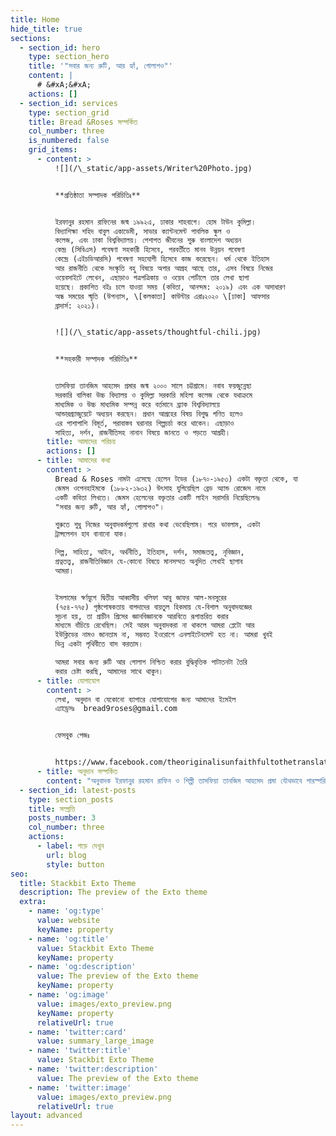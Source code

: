 ```yaml
---
title: Home
hide_title: true
sections:
  - section_id: hero
    type: section_hero
    title: '"সবার জন্য রুটি, আর হ্যাঁ, গোলাপও"'
    content: |
      # &#xA;&#xA;
    actions: []
  - section_id: services
    type: section_grid
    title: Bread &Roses সম্পর্কিত
    col_number: three
    is_numbered: false
    grid_items:
      - content: >
          ![](/\_static/app-assets/Writer%20Photo.jpg)


          **প্রতিষ্ঠাতা সম্পাদক পরিচিতিঃ**


          ইরফানুর রহমান রাফিনের জন্ম ১৯৯২এ, ঢাকার শাহবাগে। হোম টাউন কুমিল্লা।
          বিদ্যাশিক্ষা শহিদ বাবুল একাডেমী, সাভার ক্যান্টনমেন্ট পাবলিক স্কুল ও
          কলেজ, এবং ঢাকা বিশ্ববিদ্যালয়। পেশাগত জীবনের শুরু বাংলাদেশ অধ্যয়ন
          কেন্দ্র (সিবিএস) গবেষণা সহকারী হিসেবে, পরবর্তীতে মানব উন্নয়ন গবেষণা
          কেন্দ্রে (এইচডিআরসি) গবেষণা সহযোগী হিসেবে কাজ করেছেন। ধর্ম থেকে ইতিহাস
          আর রাজনীতি থেকে সংস্কৃতি বহু বিষয়ে অপার আগ্রহ আছে তার, এসব বিষয়ে নিজের
          ওয়েবসাইটে লেখেন, এছাড়াও পত্রপত্রিকায় ও ওয়েব পোর্টালে তার লেখা ছাপা
          হয়েছে। প্রকাশিত বইঃ চলে যাওয়া সময় (কবিতা, আনন্দম: ২০১৯) এবং এক অসাধারণ
          অন্ধ সময়ের স্মৃতি (উপন্যাস, \[কলকাতা] কাউন্টার এরাঃ২০২০ \[ঢাকা] আফসার
          ব্রাদার্স: ২০২১)।


          ![](/\_static/app-assets/thoughtful-chili.jpg)


          **সহকারী সম্পাদক পরিচিতিঃ**


          তাসফিয়া তানজিম আহমেদ প্রমার জন্ম ২০০০ সালে চট্টগ্রামে। নবাব ফয়জুন্নেছা
          সরকারি বালিকা উচ্চ বিদ্যালয় ও কুমিল্লা সরকারি মহিলা কলেজ থেকে যথাক্রমে
          মাধ্যমিক ও উচ্চ মাধ্যমিক সম্পন্ন করে বর্তমানে ব্র্যাক বিশ্ববিদ্যালয়ে
          আন্ডারগ্র্যাজুয়েটে অধ্যয়ন করছেন। প্রধান আগ্রহের বিষয় বিশুদ্ধ গণিত হলেও
          এর পাশাপাশি বিমূর্ত, পরাবাস্তব ঘরানার শিল্পচর্চা করে থাকেন। এছাড়াও
          সাহিত্য, দর্শন, রাজনীতিসহ নানান বিষয়ে জানতে ও পড়তে আগ্রহী।
        title: আমাদের পরিচয়
        actions: []
      - title: আমাদের কথা
        content: >
          Bread & Roses নামটা এসেছে হেলেন টডের (১৮৭০-১৯৫৩) একটা বক্তৃতা থেকে, যা
          জেমস ওপেনহাইমকে (১৮৮২-১৯৩২) উৎসাহ যুগিয়েছিল ব্রেড অ্যান্ড রোজেস নামে
          একটি কবিতা লিখতে। জেমস হেলেনের বক্তৃতার একটি লাইন সরাসরি নিয়েছিলেনঃ
          "সবার জন্য রুটি, আর হ্যাঁ, গোলাপও"।

          শুরুতে শুধু নিজের অনুবাদকর্মগুলো রাখার কথা ভেবেছিলাম। পরে ভাবলাম, একটা
          ট্রান্সলেশন হাব বানানো যাক।

          শিল্প, সাহিত্য, আইন, অর্থনীতি, ইতিহাস, দর্শন, সমাজতত্ত্ব, নৃবিজ্ঞান,
          প্রত্নতত্ত্ব, রাজনীতিবিজ্ঞান যে-কোনো বিষয়ে মানসম্মত অনুদিত লেখাই ছাপাব
          আমরা।


          ইসলামের স্বর্ণযুগে দ্বিতীয় আব্বাসীয় খলিফা আবু জাফর আল-মনসুরের
          (৭৫৪-৭৭৫) পৃষ্ঠপোষকতায় বাগদাদের বায়তুল হিকমায় যে-বিশাল অনুবাদযজ্ঞের
          সূচনা হয়, তা প্রাচীন গ্রিসের জ্ঞানবিজ্ঞানকে আরবিতে রূপান্তরিত করার
          মাধ্যমে বাঁচিয়ে রেখেছিল। সেই আরব অনুবাদকরা না থাকলে আমরা প্লেটো আর
          ইউক্লিডের নামও জানতাম না, সম্ভবত ইওরোপে এনলাইটেনমেন্ট হত না। আমরা খুবই
          ভিন্ন একটা পৃথিবীতে বাস করতাম।

          আমরা সবার জন্য রুটি আর গোলাপ নিশ্চিত করার বুদ্ধিবৃত্তিক পাটাতনটা তৈরি
          করার চেষ্টা করছি, আমাদের সাথে থাকুন।
      - title: যোগাযোগ
        content: >
          লেখা, অনুদান বা যেকোনো ব্যাপারে যোগাযোগের জন্য আমাদের ইমেইল
          এ্যাড্রেসঃ  bread9roses@gmail.com


          ফেসবুক পেজঃ  


          https://www.facebook.com/theoriginalisunfaithfultothetranslation
      - title: অনুদান সম্পর্কিত
        content: "অনুবাদক ইরফানুর রহমান রাফিন ও শিল্পী তাসফিয়া তানজিম আহমেদ প্রমা যৌথভাবে পারস্পরিক বোঝাপড়ায় Bread & Roses চালান অর্থাৎ একাজে বেশ খানিকটা শ্রম আর সময় দিতে হয়। এই শ্রম ও সময়টুকুর যেহেতু মূল্য আছে, তাই তাদের প্রত্যাশা, এই উদ্যোগে তারা সমাজের আর্থিক সহায়তা পাবেন।\n\nতাছাড়া বর্তমান বিশ্বব্যবস্থার বাস্তবতায় জীবিত লেখকদেরকে উপযুক্ত সম্মানী দেয়া অধিকাংশ ক্ষেত্রেই কষ্টসাধ্য হলেও সমাজের কাছ থেকে যথেষ্ট পরিমাণে আর্থিক সহায়তা পেলে অনুবাদক ও শিল্পীদেরকে উপযুক্ত সম্মানী দেয়া আমাদের জন্য সম্ভবপর ও সহজতর হবে।\n\nতারা সমাজের সদস্যদের ব্যক্তিগত অনুদান প্রত্যাশা করেন। কোনো সরকারি বা বেসরকারি প্রতিষ্ঠানের অনুদান নয়। তবে এসব প্রতিষ্ঠানের সাথে যারা যুক্ত আছেন, চাইলে তারা ব্যক্তিগতভাবে অনুদান পাঠাতে পারবেন।\n\nঅনুদান এককালীন হতে পারে, নিয়মিতও হতে পারে। অনুদানে আগ্রহীরা আমাদেরকে আগে মেইল করবেনঃ\_<bread9roses@gmail.com>। অনুদাতা হিসেবে আপনার নাম নিবন্ধিত করব আমরা, আপনাকে অবহিত করব, তারপর এককালীন বা নিয়মিত অনুদাতা হতে পারবেন।\n\nন্যুনতম এককালীন অনুদানঃ ১০০০০ টাকা\n\n\nন্যুনতম বাৎসরিক অনুদানঃ ১০০০ টাকা\n\n\nন্যূনতম ষান্মাসিক অনুদানঃ ৫০০ টাকা\n\n\nন্যূনতম ত্রৈমাসিক অনুদানঃ ২০০ টাকা\n\n\nন্যুনতম মাসিক অনুদানঃ ১০০ টাকা\n\n\n\nঅনুদান পাঠানোর উপায়ঃ\n\n\nবিকাশ - 01634129597\n\n\nরকেট -\n\n\nনগদ -\n\n\n\nঅনুদাতাদের জন্য ভালোবাসা।\n"
  - section_id: latest-posts
    type: section_posts
    title: সম্প্রতি
    posts_number: 3
    col_number: three
    actions:
      - label: পড়ে দেখুন
        url: blog
        style: button
seo:
  title: Stackbit Exto Theme
  description: The preview of the Exto theme
  extra:
    - name: 'og:type'
      value: website
      keyName: property
    - name: 'og:title'
      value: Stackbit Exto Theme
      keyName: property
    - name: 'og:description'
      value: The preview of the Exto theme
      keyName: property
    - name: 'og:image'
      value: images/exto_preview.png
      keyName: property
      relativeUrl: true
    - name: 'twitter:card'
      value: summary_large_image
    - name: 'twitter:title'
      value: Stackbit Exto Theme
    - name: 'twitter:description'
      value: The preview of the Exto theme
    - name: 'twitter:image'
      value: images/exto_preview.png
      relativeUrl: true
layout: advanced
---
```

